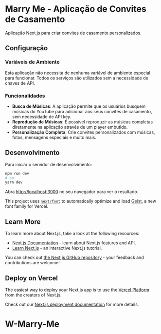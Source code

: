 # Marry Me - Aplicação de Convites de Casamento

Aplicação Next.js para criar convites de casamento personalizados.

## Configuração

### Variáveis de Ambiente

Esta aplicação não necessita de nenhuma variável de ambiente especial para funcionar. Todos os serviços são utilizados sem a necessidade de chaves de API.

### Funcionalidades

- **Busca de Músicas**: A aplicação permite que os usuários busquem músicas do YouTube para adicionar aos seus convites de casamento, sem necessidade de API key.
- **Reprodução de Músicas**: É possível reproduzir as músicas completas diretamente na aplicação através de um player embutido.
- **Personalização Completa**: Crie convites personalizados com músicas, fotos, mensagens especiais e muito mais.

## Desenvolvimento

Para iniciar o servidor de desenvolvimento:

```bash
npm run dev
# ou
yarn dev
```

Abra [http://localhost:3000](http://localhost:3000) no seu navegador para ver o resultado.

This project uses [`next/font`](https://nextjs.org/docs/app/building-your-application/optimizing/fonts) to automatically optimize and load [Geist](https://vercel.com/font), a new font family for Vercel.

## Learn More

To learn more about Next.js, take a look at the following resources:

- [Next.js Documentation](https://nextjs.org/docs) - learn about Next.js features and API.
- [Learn Next.js](https://nextjs.org/learn) - an interactive Next.js tutorial.

You can check out [the Next.js GitHub repository](https://github.com/vercel/next.js) - your feedback and contributions are welcome!

## Deploy on Vercel

The easiest way to deploy your Next.js app is to use the [Vercel Platform](https://vercel.com/new?utm_medium=default-template&filter=next.js&utm_source=create-next-app&utm_campaign=create-next-app-readme) from the creators of Next.js.

Check out our [Next.js deployment documentation](https://nextjs.org/docs/app/building-your-application/deploying) for more details.

# W-Marry-Me
